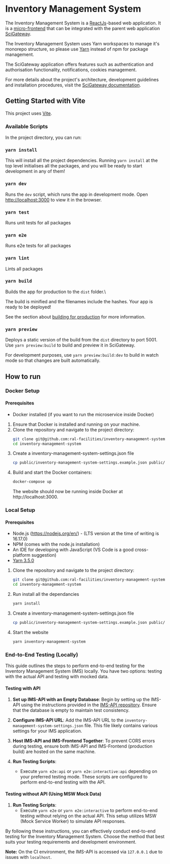 # Inventory Management System

The Inventory Management System is a [ReactJs](https://reactjs.org/)-based web application. It is a [micro-frontend](https://micro-frontends.org/) that can be integrated with the parent web application [SciGateway](https://github.com/ral-facilities/scigateway).

The Inventory Management System uses Yarn workspaces to manage it's monorepo structure, so please use [Yarn](https://yarnpkg.com/lang/en/docs/install/) instead of npm for package management.

The SciGateway application offers features such as authentication and authorisation functionality, notifications, cookies management.

For more details about the project's architecture, development guidelines and installation procedures, visit the [SciGateway documentation](https://github.com/ral-facilities/scigateway/wiki).

## Getting Started with Vite

This project uses [Vite](https://vitejs.dev/).

### Available Scripts

In the project directory, you can run:

### `yarn install`

This will install all the project dependencies. Running `yarn install` at the top
level initialises all the packages, and you will be ready to start development in any of them!

### `yarn dev`

Runs the `dev` script, which runs the app in development mode.
Open [http://localhost:3000](http://localhost:3000) to view it in the browser.

### `yarn test`

Runs unit tests for all packages

### `yarn e2e`

Runs e2e tests for all packages

### `yarn lint`

Lints all packages

### `yarn build`

Builds the app for production to the `dist` folder.\

The build is minified and the filenames include the hashes.
Your app is ready to be deployed!

See the section about [building for production](https://vitejs.dev/guide/build.html) for more information.

### `yarn preview`

Deploys a static version of the build from the `dist` directory to port 5001. Use `yarn preview:build` to build and preview it in SciGateway.

For development purposes, use `yarn preview:build:dev` to build in watch mode so that changes are built automatically.

## How to run

### Docker Setup

#### Prerequisites

- Docker installed (if you want to run the microservice inside Docker)

1. Ensure that Docker is installed and running on your machine.
2. Clone the repository and navigate to the project directory:
   ```bash
   git clone git@github.com:ral-facilities/inventory-management-system.git
   cd inventory-management-system
   ```
3. Create a inventory-management-system-settings.json file
   ```bash
   cp public/inventory-management-system-settings.example.json public/inventory-management-system-settings.json
   ```
4. Build and start the Docker containers:
   ```bash
   docker-compose up
   ```
   The website should now be running inside Docker at http://localhost:3000.

### Local Setup

#### Prerequisites

- Node.js (https://nodejs.org/en/) - (LTS version at the time of writing is 16.17.0)
- NPM (comes with the node.js installation)
- An IDE for developing with JavaScript (VS Code is a good cross-platform suggestion)
- [Yarn 3.5.0](https://yarnpkg.com/lang/en/docs/install/)

1. Clone the repository and navigate to the project directory:
   ```bash
   git clone git@github.com:ral-facilities/inventory-management-system.git
   cd inventory-management-system
   ```
2. Run install all the dependancies
   ```bash
   yarn install
   ```
3. Create a inventory-management-system-settings.json file
   ```bash
   cp public/inventory-management-system-settings.example.json public/inventory-management-system-settings.json
   ```
4. Start the website
   ```bash
   yarn inventory-management-system
   ```

### End-to-End Testing (Locally)

This guide outlines the steps to perform end-to-end testing for the Inventory Management System (IMS) locally. You have two options: testing with the actual API and testing with mocked data.

#### Testing with API

1. **Set up IMS-API with an Empty Database**: Begin by setting up the IMS-API using the instructions provided in the [IMS-API repository](https://github.com/ral-facilities/inventory-management-system-api). Ensure that the database is empty to maintain test consistency.

2. **Configure IMS-API URL**: Add the IMS-API URL to the `inventory-management-system-settings.json` file. This file likely contains various settings for your IMS application.

3. **Host IMS-API and IMS-Frontend Together**: To prevent CORS errors during testing, ensure both IMS-API and IMS-Frontend (production build) are hosted on the same machine.

4. **Run Testing Scripts**:
   - Execute `yarn e2e:api` or `yarn e2e:interactive:api` depending on your preferred testing mode. These scripts are configured to perform end-to-end testing with the API.

#### Testing without API (Using MSW Mock Data)

1. **Run Testing Scripts**:
   - Execute `yarn e2e` or `yarn e2e:interactive` to perform end-to-end testing without relying on the actual API. This setup utilizes MSW (Mock Service Worker) to simulate API responses.

By following these instructions, you can effectively conduct end-to-end testing for the Inventory Management System. Choose the method that best suits your testing requirements and development environment.

**Note:** On the CI environment, the IMS-API is accessed via `127.0.0.1` due to issues with `localhost`.
